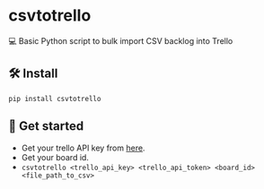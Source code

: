 # csvtotrello

💻 Basic Python script to bulk import CSV backlog into Trello

## 🛠 Install
`pip install csvtotrello`

## 🎉 Get started
- Get your trello API key from [here](https://trello.com/app-key).
- Get your board id.
- `csvtotrello <trello_api_key> <trello_api_token> <board_id> <file_path_to_csv>`
